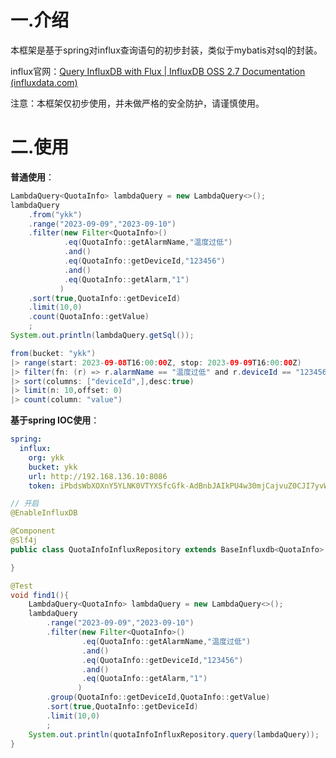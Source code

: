 # 一.介绍

本框架是基于spring对influx查询语句的初步封装，类似于mybatis对sql的封装。

influx官网：[Query InfluxDB with Flux | InfluxDB OSS 2.7 Documentation (influxdata.com)](https://docs.influxdata.com/influxdb/v2.7/query-data/get-started/query-influxdb/)

注意：本框架仅初步使用，并未做严格的安全防护，请谨慎使用。

# 二.使用

**普通使用**：

```java
LambdaQuery<QuotaInfo> lambdaQuery = new LambdaQuery<>();
lambdaQuery
    .from("ykk")
    .range("2023-09-09","2023-09-10")
    .filter(new Filter<QuotaInfo>()
            .eq(QuotaInfo::getAlarmName,"温度过低")
            .and()
            .eq(QuotaInfo::getDeviceId,"123456")
            .and()
            .eq(QuotaInfo::getAlarm,"1")
           )
    .sort(true,QuotaInfo::getDeviceId)
    .limit(10,0)
    .count(QuotaInfo::getValue)
    ;
System.out.println(lambdaQuery.getSql());
```

```java
from(bucket: "ykk")
|> range(start: 2023-09-08T16:00:00Z, stop: 2023-09-09T16:00:00Z)
|> filter(fn: (r) => r.alarmName == "温度过低" and r.deviceId == "123456" and r.alarm == "1")
|> sort(columns: ["deviceId",],desc:true)
|> limit(n: 10,offset: 0)
|> count(column: "value")
```

**基于spring IOC使用**：

```yaml
spring:
  influx:
    org: ykk
    bucket: ykk
    url: http://192.168.136.10:8086
    token: iPbdsWbXOXnY5YLNK0VTYXSfcGfk-AdBnbJAIkPU4w30mjCajvuZ0CJI7yvW05J8TFB6XmeLCkxw1b1FmMj8bQ==
```

```java
// 开启
@EnableInfluxDB
```

```java
@Component
@Slf4j
public class QuotaInfoInfluxRepository extends BaseInfluxdb<QuotaInfo> {

}
```

```java
@Test
void find1(){
    LambdaQuery<QuotaInfo> lambdaQuery = new LambdaQuery<>();
    lambdaQuery
        .range("2023-09-09","2023-09-10")
        .filter(new Filter<QuotaInfo>()
                .eq(QuotaInfo::getAlarmName,"温度过低")
                .and()
                .eq(QuotaInfo::getDeviceId,"123456")
                .and()
                .eq(QuotaInfo::getAlarm,"1")
               )
        .group(QuotaInfo::getDeviceId,QuotaInfo::getValue)
        .sort(true,QuotaInfo::getDeviceId)
        .limit(10,0)
        ;
    System.out.println(quotaInfoInfluxRepository.query(lambdaQuery));
}
```